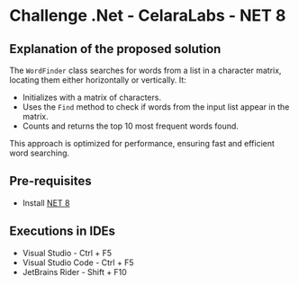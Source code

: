 # Challenge .Net - CelaraLabs - NET 8

## Explanation of the proposed solution

The `WordFinder` class searches for words from a list in a character matrix, locating them either horizontally or vertically. It:

- Initializes with a matrix of characters.
- Uses the `Find` method to check if words from the input list appear in the matrix.
- Counts and returns the top 10 most frequent words found.

This approach is optimized for performance, ensuring fast and efficient word searching.

## Pre-requisites

- Install [NET 8]([https://www.example.com](https://dotnet.microsoft.com/es-es/download/dotnet/8.0))

## Executions in IDEs

- Visual Studio - Ctrl + F5
- Visual Studio Code - Ctrl + F5
- JetBrains Rider	- Shift + F10
